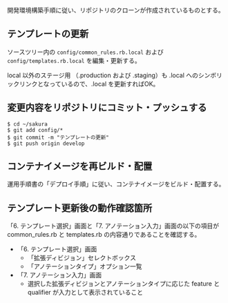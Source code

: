 開発環境構築手順に従い、リポジトリのクローンが作成されているものとする。

## テンプレートの更新

ソースツリー内の `config/common_rules.rb.local` および `config/templates.rb.local` を編集・更新する。

local 以外のステージ用 （.production および .staging）も .local へのシンボリックリンクとなっているので、.local を更新すればOK。

## 変更内容をリポジトリにコミット・プッシュする

    $ cd ~/sakura
    $ git add config/*
    $ git commit -m "テンプレートの更新"
    $ git push origin develop

## コンテナイメージを再ビルド・配置

運用手順書の「デプロイ手順」に従い、コンテナイメージをビルド・配置する。

## テンプレート更新後の動作確認箇所

「6. テンプレート選択」画面と「7. アノテーション入力」画面の以下の項目が common_rules.rb と templates.rb の内容通りであることを確認する。

* 「6. テンプレート選択」画面
    * 「拡張ディビジョン」セレクトボックス
    * 「アノテーションタイプ」オプション一覧
* 「7. アノテーション入力」画面
    * 選択した拡張ディビジョンとアノテーションタイプに応じた feature と qualifier が入力として表示されていること
